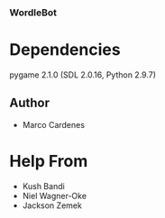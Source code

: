 ### WordleBot
 
# Dependencies
pygame 2.1.0 (SDL 2.0.16, Python 2.9.7)

## Author
* Marco Cardenes

# Help From
* Kush Bandi
* Niel Wagner-Oke
* Jackson Zemek


